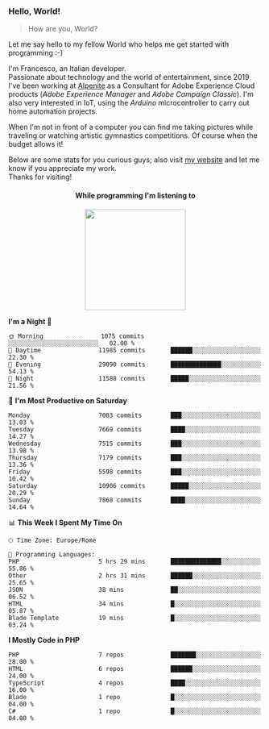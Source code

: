 ### Hello, World!

> How are you, World?

Let me say hello to my fellow World who helps me get started with programming :-)

I'm Francesco, an Italian developer.  
Passionate about technology and the world of entertainment, since 2019 I've been working at [Alpenite](https://www.alpenite.com) as a Consultant for Adobe Experience Cloud products (*Adobe Experience Manager* and *Adobe Campaign Classic*). I'm also very interested in IoT, using the *Arduino* microcontroller to carry out home automation projects.

When I'm not in front of a computer you can find me taking pictures while traveling or watching artistic gymnastics competitions. Of course when the budget allows it!

Below are some stats for you curious guys; also visit [my website](https://www.francescorega.eu) and let me know if you appreciate my work.  
Thanks for visiting!

<div align="center">
  <h4>While programming I'm listening to</h4>
  <a href="https://apps.francescorega.eu/now-playing/11147232609" target="_blank"><img src="https://apps.francescorega.eu/now-playing/11147232609" width="200"></a>
</div>

<!--START_SECTION:waka-->
**I'm a Night 🦉** 

```text
🌞 Morning                1075 commits        ░░░░░░░░░░░░░░░░░░░░░░░░░   02.00 % 
🌆 Daytime                11985 commits       ██████░░░░░░░░░░░░░░░░░░░   22.30 % 
🌃 Evening                29090 commits       ██████████████░░░░░░░░░░░   54.13 % 
🌙 Night                  11588 commits       █████░░░░░░░░░░░░░░░░░░░░   21.56 % 
```
📅 **I'm Most Productive on Saturday** 

```text
Monday                   7003 commits        ███░░░░░░░░░░░░░░░░░░░░░░   13.03 % 
Tuesday                  7669 commits        ████░░░░░░░░░░░░░░░░░░░░░   14.27 % 
Wednesday                7515 commits        ███░░░░░░░░░░░░░░░░░░░░░░   13.98 % 
Thursday                 7179 commits        ███░░░░░░░░░░░░░░░░░░░░░░   13.36 % 
Friday                   5598 commits        ███░░░░░░░░░░░░░░░░░░░░░░   10.42 % 
Saturday                 10906 commits       █████░░░░░░░░░░░░░░░░░░░░   20.29 % 
Sunday                   7868 commits        ████░░░░░░░░░░░░░░░░░░░░░   14.64 % 
```


📊 **This Week I Spent My Time On** 

```text
🕑︎ Time Zone: Europe/Rome

💬 Programming Languages: 
PHP                      5 hrs 29 mins       ██████████████░░░░░░░░░░░   55.86 % 
Other                    2 hrs 31 mins       ██████░░░░░░░░░░░░░░░░░░░   25.65 % 
JSON                     38 mins             ██░░░░░░░░░░░░░░░░░░░░░░░   06.52 % 
HTML                     34 mins             █░░░░░░░░░░░░░░░░░░░░░░░░   05.87 % 
Blade Template           19 mins             █░░░░░░░░░░░░░░░░░░░░░░░░   03.24 % 
```

**I Mostly Code in PHP** 

```text
PHP                      7 repos             ███████░░░░░░░░░░░░░░░░░░   28.00 % 
HTML                     6 repos             ██████░░░░░░░░░░░░░░░░░░░   24.00 % 
TypeScript               4 repos             ████░░░░░░░░░░░░░░░░░░░░░   16.00 % 
Blade                    1 repo              █░░░░░░░░░░░░░░░░░░░░░░░░   04.00 % 
C#                       1 repo              █░░░░░░░░░░░░░░░░░░░░░░░░   04.00 % 
```




<!--END_SECTION:waka-->
